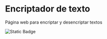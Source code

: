 <h1>Encriptador de texto</h1>

Página web para encriptar y desencriptar textos


![Static Badge](https://img.shields.io/badge/STATUS-COMPLETADO-green)
